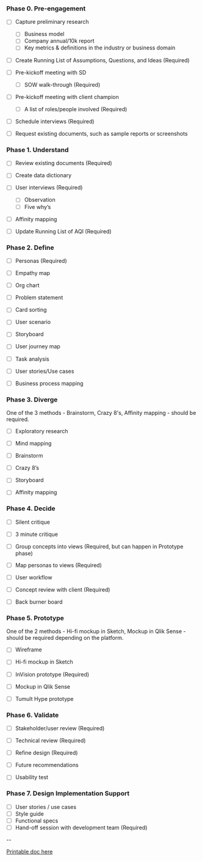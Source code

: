 ### Phase 0. Pre-engagement 

- [ ] Capture preliminary research
  - [ ] Business model
  - [ ] Company annual/10k report
  - [ ] Key metrics & definitions in the industry or business domain
- [ ] Create Running List of Assumptions, Questions, and Ideas (Required)
- [ ] Pre-kickoff meeting with SD
  - [ ] SOW walk-through (Required)
- [ ] Pre-kickoff meeting with client champion
  - [ ] A list of roles/people involved (Required)
- [ ] Schedule interviews (Required)
- [ ] Request existing documents, such as sample reports or screenshots


### Phase 1. Understand

- [ ] Review existing documents (Required)
- [ ] Create data dictionary
- [ ] User interviews (Required)
  - [ ] Observation
  - [ ] Five why’s
- [ ] Affinity mapping 
- [ ] Update Running List of AQI (Required)


### Phase 2. Define

- [ ] Personas (Required)
- [ ] Empathy map
- [ ] Org chart
- [ ] Problem statement
- [ ] Card sorting
- [ ] User scenario
- [ ] Storyboard
- [ ] User journey map
- [ ] Task analysis
- [ ] User stories/Use cases
- [ ] Business process mapping


### Phase 3. Diverge

One of the 3 methods - Brainstorm, Crazy 8's, Affinity mapping - should be required.

- [ ] Exploratory research
- [ ] Mind mapping
- [ ] Brainstorm 
- [ ] Crazy 8’s
- [ ] Storyboard
- [ ] Affinity mapping


### Phase 4. Decide

- [ ] Silent critique
- [ ] 3 minute critique
- [ ] Group concepts into views (Required, but can happen in Prototype phase)
- [ ] Map personas to views (Required)
- [ ] User workflow
- [ ] Concept review with client (Required)
- [ ] Back burner board


### Phase 5. Prototype

One of the 2 methods - Hi-fi mockup in Sketch, Mockup in Qlik Sense - should be required depending on the platform.

- [ ] Wireframe
- [ ] Hi-fi mockup in Sketch
- [ ] InVision prototype (Required)
- [ ] Mockup in Qlik Sense
- [ ] Tumult Hype prototype


### Phase 6. Validate

- [ ] Stakeholder/user review (Required)
- [ ] Technical review (Required)
- [ ] Refine design (Required)
- [ ] Future recommendations
- [ ] Usability test


### Phase 7. Design Implementation Support

- [ ] User stories / use cases
- [ ] Style guide
- [ ] Functional specs
- [ ] Hand-off session with development team (Required)

--

[Printable doc here](https://docs.google.com/document/d/1qoRMV6_ZrxlEetnt-gMd51-c_LIE5bpAIlDR5g4sL9U/edit)
